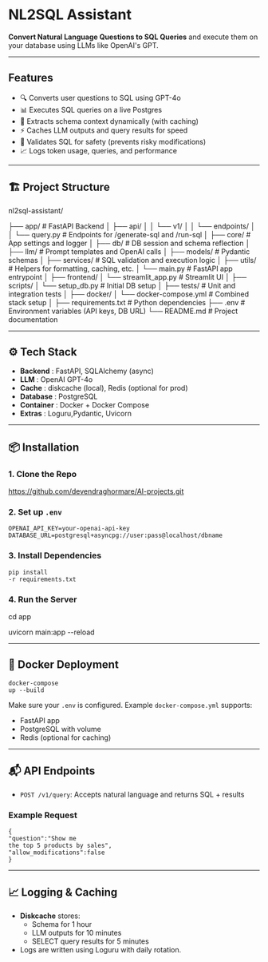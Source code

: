 
# NL2SQL Assistant

**Convert Natural Language Questions to SQL Queries** and execute them on your database using LLMs like OpenAI's GPT.

---

## Features

* 🔍 Converts user questions to SQL using GPT-4o
* 📊 Executes SQL queries on a live Postgres
* 📂 Extracts schema context dynamically (with caching)
* ⚡ Caches LLM outputs and query results for speed
* 🔐 Validates SQL for safety (prevents risky modifications)
* 📈 Logs token usage, queries, and performance

---

## 🏗️ Project Structure


nl2sql-assistant/

├── app/                        # FastAPI Backend
│   ├── api/
│   │   └── v1/
│   │       └── endpoints/
│   │           └── query.py         # Endpoints for /generate-sql and /run-sql
│   ├── core/                        # App settings and logger
│   ├── db/                          # DB session and schema reflection
│   ├── llm/                         # Prompt templates and OpenAI calls
│   ├── models/                      # Pydantic schemas
│   ├── services/                    # SQL validation and execution logic
│   ├── utils/                       # Helpers for formatting, caching, etc.
│   └── main.py                      # FastAPI app entrypoint
│
├── frontend/
│   └── streamlit_app.py             # Streamlit UI
│
├── scripts/
│   └── setup_db.py                  # Initial DB setup
│
├── tests/                           # Unit and integration tests
│
├── docker/
│   └── docker-compose.yml          # Combined stack setup
│
├── requirements.txt                 # Python dependencies
├── .env                             # Environment variables (API keys, DB URL)
└── README.md                        # Project documentation

---

## ⚙️ Tech Stack

* **Backend** : FastAPI, SQLAlchemy (async)
* **LLM** : OpenAI GPT-4o
* **Cache** : diskcache (local), Redis (optional for prod)
* **Database** : PostgreSQL 
* **Container** : Docker + Docker Compose
* **Extras** : Loguru,Pydantic, Uvicorn

---

## 📦 Installation

### 1. Clone the Repo

https://github.com/devendraghormare/AI-projects.git

### 2. Set up `.env`

<code class="whitespace-pre! language-env"><span>OPENAI_API_KEY=your-openai-api-key
DATABASE_URL=postgresql+asyncpg://user:pass@localhost/dbname
</span></code></div></div></pre>

### 3. Install Dependencies

<code class="whitespace-pre! language-bash"><span><span>pip install -r requirements.txt
</span></span></code></div></div></pre>

### 4. Run the Server

cd app

uvicorn main:app --reload

---

## 🐳 Docker Deployment

<code class="whitespace-pre! language-bash"><span><span>docker-compose up --build
</span></span></code></div></div></pre>

Make sure your `.env` is configured. Example `docker-compose.yml` supports:

* FastAPI app
* PostgreSQL with volume
* Redis (optional for caching)

---

## 📬 API Endpoints

* `POST /v1/query`: Accepts natural language and returns SQL + results

### Example Request

<code class="whitespace-pre! language-json"><span><span>{</span><span>
  </span><span>"question"</span><span>:</span><span></span><span>"Show me the top 5 products by sales"</span><span>,</span><span>
  </span><span>"allow_modifications"</span><span>:</span><span></span><span>false</span><span>
</span><span>}</span><span>
</span></span></code></div></div></pre>

---

## 📈 Logging & Caching

* **Diskcache** stores:
  * Schema for 1 hour
  * LLM outputs for 10 minutes
  * SELECT query results for 5 minutes
* Logs are written using Loguru with daily rotation.
